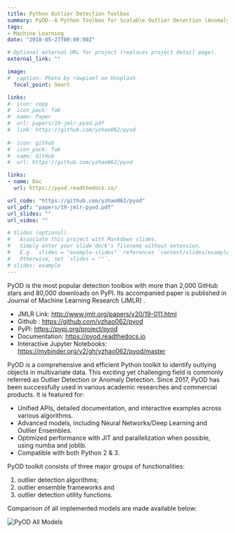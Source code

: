 ```yaml
---
title: Python Outlier Detection Toolbox
summary: PyOD--A Python Toolbox for Scalable Outlier Detection (Anomaly Detection)
tags:
- Machine Learning
date: "2018-05-27T00:00:00Z"

# Optional external URL for project (replaces project detail page).
external_link: ""

image:
#  caption: Photo by rawpixel on Unsplash
  focal_point: Smart

links:
#- icon: copy
#  icon_pack: fab
#  name: Paper
#  url: papers/19-jmlr-pyod.pdf
#  link: https://github.com/yzhao062/pyod
  
#- icon: github
#  icon_pack: fab
#  name: GitHub
#  url: https://github.com/yzhao062/pyod

links:
- name: Doc
  url: https://pyod.readthedocs.io/

url_code: "https://github.com/yzhao062/pyod"
url_pdf: "papers/19-jmlr-pyod.pdf"
url_slides: ""
url_video: ""

# Slides (optional).
#   Associate this project with Markdown slides.
#   Simply enter your slide deck's filename without extension.
#   E.g. `slides = "example-slides"` references `content/slides/example-slides.md`.
#   Otherwise, set `slides = ""`.
# slides: example
---
```


PyOD is the most popular detection toolbox with more than 2,000 GitHub stars and 80,000 downloads on PyPI. 
Its accompanied paper is published in Journal of Machine Learning Research (JMLR) .

* JMLR Link: http://www.jmlr.org/papers/v20/19-011.html
* Github : https://github.com/yzhao062/pyod 
* PyPI: https://pypi.org/project/pyod
* Documentation: https://pyod.readthedocs.io
* Interactive Jupyter Notebooks: https://mybinder.org/v2/gh/yzhao062/pyod/master

PyOD is a comprehensive and efficient Python toolkit to identify outlying objects in multivariate data. 
This exciting yet challenging field is commonly referred as  Outlier Detection or Anomaly Detection. Since 2017, PyOD has been successfully used in various academic researches and commercial products. 
It is featured for:

* Unified APIs, detailed documentation, and interactive examples across various algorithms.
* Advanced models, including Neural Networks/Deep Learning and Outlier Ensembles.
* Optimized performance with JIT and parallelization when possible, using numba and joblib.
* Compatible with both Python 2 & 3.

PyOD toolkit consists of three major groups of functionalities: 

1. outlier detection algorithms; 
2. outlier ensemble frameworks and 
3. outlier detection utility functions. 

Comparison of all implemented models are made available below:

![PyOD All Models](/img/pyod-all-models.jpg)
